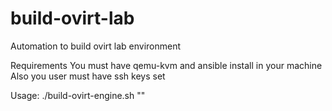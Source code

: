 # build-ovirt-lab
Automation to build ovirt lab environment

Requirements
You must have qemu-kvm and ansible install in your machine
Also you user must have ssh keys set

Usage: ./build-ovirt-engine.sh "<user-name>"

